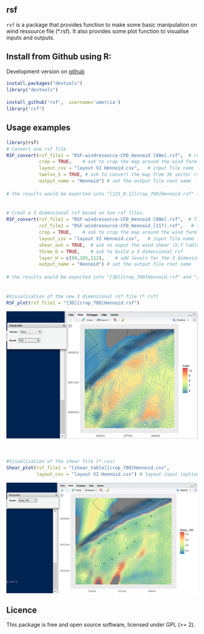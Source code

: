 
## rsf

`rsf` is a package that provides function to make some basic manipulation on wind ressource file (*.rsf). It also provides some plot function to visualise inputs and outputs.

## Install from Github using R:

Development version on [github](https://github.com/Umercia/rsf)

```r
install.packages("devtools")
library("devtools")

install_github('rsf',  username='umercia')
library("rsf")

```

## Usage examples
```r
library(rsf)
# Convert one rsf file
RSF_convert(rsf_file1 = "RSF-windresource-CFD_Hennoid [80m].rsf",  # rsf file name at H1=80m (*rsf)
            crop = TRUE,    # ask to crop the map around the wind farm (default value = 700 m around)
            layout_csv = "layout V2 Hennoid.csv",   # input file name for turbine positions (X,Y) (*csv)
            twelve_S = TRUE, # ask to convert the map from 36 sector rsf into 12
            output_name = "Hennoid") # set the output file root name
 
# the results would be exported into "[12S_0.1][crop_700]Hennoid.rsf" file 


# Creat a 3 dimensional rsf based on two rsf files.
RSF_convert(rsf_file1 = "RSF-windresource-CFD_Hennoid [80m].rsf",  # first rsf file name at H1=80m (*.rsf)
            rsf_file2 = "RSF-windresource-CFD_Hennoid_[117].rsf",   # second rsf file name at H2=117m *.rsf)
            crop = TRUE,    # ask to crop the map around the wind farm (default value = 700 m around)
            layout_csv = "layout V2 Hennoid.csv",   # input file name for turbine positions (X,Y) (*csv)
            shear_out = TRUE,  # ask to ouput the wind shear (X,Y table) in a csv file
            three_D = TRUE,    # ask to build a 3 dimensional rsf 
            layer_H = c(94,105,112),    # add levels for the 3 dimensional rsf
            output_name = "Hennoid") # set the output file root name
            
# the results would be exported into "[3D][crop_700]Hennoid.rsf" and "[shear_table][crop_700]Hennoid.csv"


#Visualisation of the new 3 dimensional rsf file (*.rsf)
RSF_plot(rsf_file1 = "[3D][crop_700]Hennoid.rsf")

```

![](figure/rsf_plot_example.png)


```r


#Visualisation of the shear file (*.csv)
Shear_plot(rsf_file1 = "[shear_table][crop_700]Hennoid.csv", 
           layout_csv = "layout V2 Hennoid.csv") # layout input (optional)

```

![](figure/shear_plot_example.png)


Licence
--------------
This package is free and open source software, licensed under GPL (>= 2).

